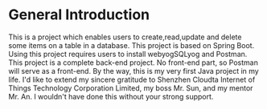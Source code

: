 # General Introduction
This is a project which enables users to create,read,update and delete some items on a table in a database.
This project is based on Spring Boot. Using this project requires users to install webyogSQLyog and Postman.
This project is a complete back-end project. No front-end part, so Postman will serve as a front-end.
By the way, this is my very first Java project in my life. I'd like to extend my sincere gratitude to Shenzhen Cloudta Internet of Things Technology Corporation Limited, my boss Mr. Sun, and my mentor Mr. An. I wouldn't have done this without your strong support.
